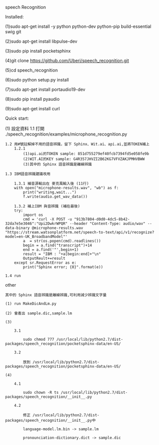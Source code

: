 speech Recognition

Installed:

(1)sudo apt-get install -y python python-dev python-pip build-essential swig git

(2)sudo apt-get install libpulse-dev

(3)sudo pip install pocketsphinx

(4)git clone https://github.com/Uberi/speech_recognition.git

(5)cd speech_recognition

(6)sudo python setup.py install

(7)sudo apt-get install portaudio19-dev

(8)sudo pip install pyaudio

(9)sudo apt-get install curl



Quick start:

(1) 設定資料 
	1.1 打開 ./speech_recognition/examples/microphone_recognition.py
	
	1.2 用#號註解掉不用的語音辨識，留下 Sphinx、Wit.ai、api.ai,並將TOKEN補上
		1.2.1
			(1)api.ai的TOKEN sample: 851d755279ef40fcb7394fd5e058fe9b
			(2)WIT.AI的KEY sample: G4R357JHVZI2B62KG7VFVZAKJPMHVBWW
			(3)其中的 Sphinx 語音辨識是離線辨識
	
	1.3 IBM語音辨識建議改用
		
		1.3.1 補音源輸出在 麥克風輸入後 (11行)
		with open("microphone-results.wav", "wb") as f:
			print("writing,wait...")
			f.write(audio.get_wav_data())
		
		1.3.2 補上IBM 與音辨識 (補在最後)
		try:
			import os
			cmd = 'curl -X POST -u "913b7804-d0d0-4dc5-8b42-32da7e5e3046":"Upi2DwkrWPQR" --header "Content-Type: audio/wav" --data-binary @microphone-results.wav "https://stream.watsonplatform.net/speech-to-text/api/v1/recognize?model=en-UK_BroadbandModel"'
			a  = str(os.popen(cmd).readlines())	
			begin = a.find("transcript")+14
			end = a.find('"',begin+1)	
			result = "IBM : "+a[begin:end]+"\n"
			OutputReult+=result
		except sr.RequestError as e:
			print("Sphinx error; {0}".format(e))
	
	1.4 run 
	
	
other	
	
	其中的 Sphinx 語音辨識是離線辨識,可利用減少辨識文字量
	
	(1) run MakeDicAndLm.py
	
	(2) 會產出 sample.dic,sample.lm
	
	(3) 
	
		3.1	
	
			sudo chmod 777 /usr/local/lib/python2.7/dist-packages/speech_recognition/pocketsphinx-data/en-US/
	
		3.2 
	
			放到 /usr/local/lib/python2.7/dist-packages/speech_recognition/pocketsphinx-data/en-US/
	
	(4) 
	
		4.1
	
			sudo chown -R ts /usr/local/lib/python2.7/dist-packages/speech_recognition/__init__.py
	
		4.2
	
			修正 /usr/local/lib/python2.7/dist-packages/speech_recognition/__init__.py中
	
			language-model.lm.bin -> sample.lm
	
			pronounciation-dictionary.dict -> sample.dic
	
		
		
		
	
